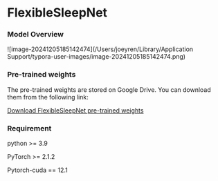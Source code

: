 # FlexibleSleepNet

### Model Overview

![image-20241205185142474](/Users/joeyren/Library/Application Support/typora-user-images/image-20241205185142474.png)

### Pre-trained weights

The pre-trained weights are stored on Google Drive. You can download them from the following link:

[Download FlexibleSleepNet pre-trained weights](https://drive.google.com/drive/folders/1K0NtJseSqWwUZsN3yU7VkARq3TLDZGNL?usp=sharing)

### Requirement

python >= 3.9

PyTorch >= 2.1.2

Pytorch-cuda == 12.1


